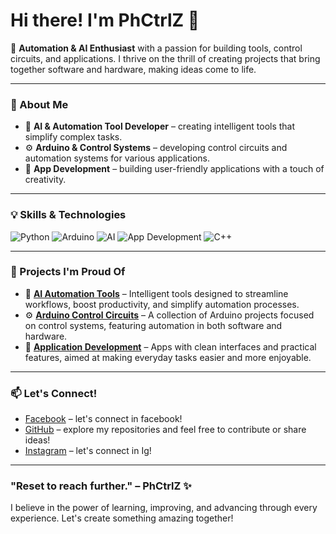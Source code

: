# Hi there! I'm PhCtrlZ 👋

🚀 **Automation & AI Enthusiast** with a passion for building tools, control circuits, and applications. I thrive on the thrill of creating projects that bring together software and hardware, making ideas come to life.

---

### 🌟 About Me
- 🤖 **AI & Automation Tool Developer** – creating intelligent tools that simplify complex tasks.
- ⚙️ **Arduino & Control Systems** – developing control circuits and automation systems for various applications.
- 📱 **App Development** – building user-friendly applications with a touch of creativity.

---

### 💡 Skills & Technologies

![Python](https://img.shields.io/badge/-Python-3776AB?style=flat&logo=python&logoColor=white)
![Arduino](https://img.shields.io/badge/-Arduino-00979D?style=flat&logo=arduino&logoColor=white)
![AI](https://img.shields.io/badge/-Artificial%20Intelligence-FF6F00?style=flat)
![App Development](https://img.shields.io/badge/-App%20Development-FF4088?style=flat)
![C++](https://img.shields.io/badge/-C++-00599C?style=flat&logo=c%2B%2B&logoColor=white)


---

### 🚀 Projects I'm Proud Of

- 🤖 **[AI Automation Tools](https://github.com/PhCtrlZ/ai-automation-tools)** – Intelligent tools designed to streamline workflows, boost productivity, and simplify automation processes.
- ⚙️ **[Arduino Control Circuits](https://github.com/PhCtrlZ/arduino-control-projects)** – A collection of Arduino projects focused on control systems, featuring automation in both software and hardware.
- 📱 **[Application Development](https://github.com/PhCtrlZ/app-dev-portfolio)** – Apps with clean interfaces and practical features, aimed at making everyday tasks easier and more enjoyable.

---

### 📫 Let's Connect!

- [Facebook](https://www.facebook.com/PhCtrlZ/) – let's connect in facebook!
- [GitHub](https://github.com/PhCtrlZ) – explore my repositories and feel free to contribute or share ideas!
- [Instagram](https://www.instagram.com/phctrlz/) – let's connect in Ig!

---

### "Reset to reach further." – PhCtrlZ ✨

I believe in the power of learning, improving, and advancing through every experience. Let's create something amazing together!
